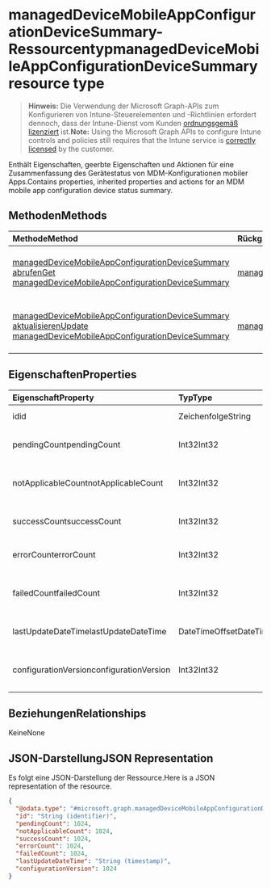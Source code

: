 # <a name="manageddevicemobileappconfigurationdevicesummary-resource-type"></a><span data-ttu-id="3cf96-101">managedDeviceMobileAppConfigurationDeviceSummary-Ressourcentyp</span><span class="sxs-lookup"><span data-stu-id="3cf96-101">managedDeviceMobileAppConfigurationDeviceSummary resource type</span></span>

> <span data-ttu-id="3cf96-102">**Hinweis:** Die Verwendung der Microsoft Graph-APIs zum Konfigurieren von Intune-Steuerelementen und -Richtlinien erfordert dennoch, dass der Intune-Dienst vom Kunden [ordnungsgemäß lizenziert](https://go.microsoft.com/fwlink/?linkid=839381) ist.</span><span class="sxs-lookup"><span data-stu-id="3cf96-102">**Note:** Using the Microsoft Graph APIs to configure Intune controls and policies still requires that the Intune service is [correctly licensed](https://go.microsoft.com/fwlink/?linkid=839381) by the customer.</span></span>

<span data-ttu-id="3cf96-103">Enthält Eigenschaften, geerbte Eigenschaften und Aktionen für eine Zusammenfassung des Gerätestatus von MDM-Konfigurationen mobiler Apps.</span><span class="sxs-lookup"><span data-stu-id="3cf96-103">Contains properties, inherited properties and actions for an MDM mobile app configuration device status summary.</span></span>
## <a name="methods"></a><span data-ttu-id="3cf96-104">Methoden</span><span class="sxs-lookup"><span data-stu-id="3cf96-104">Methods</span></span>
|<span data-ttu-id="3cf96-105">Methode</span><span class="sxs-lookup"><span data-stu-id="3cf96-105">Method</span></span>|<span data-ttu-id="3cf96-106">Rückgabetyp</span><span class="sxs-lookup"><span data-stu-id="3cf96-106">Return Type</span></span>|<span data-ttu-id="3cf96-107">Beschreibung</span><span class="sxs-lookup"><span data-stu-id="3cf96-107">Description</span></span>|
|:---|:---|:---|
|[<span data-ttu-id="3cf96-108">managedDeviceMobileAppConfigurationDeviceSummary abrufen</span><span class="sxs-lookup"><span data-stu-id="3cf96-108">Get managedDeviceMobileAppConfigurationDeviceSummary</span></span>](../api/intune_apps_manageddevicemobileappconfigurationdevicesummary_get.md)|[<span data-ttu-id="3cf96-109">managedDeviceMobileAppConfigurationDeviceSummary</span><span class="sxs-lookup"><span data-stu-id="3cf96-109">managedDeviceMobileAppConfigurationDeviceSummary</span></span>](../resources/intune_apps_manageddevicemobileappconfigurationdevicesummary.md)|<span data-ttu-id="3cf96-110">Lesen von Eigenschaften und Beziehungen des [managedDeviceMobileAppConfigurationDeviceSummary](../resources/intune_apps_manageddevicemobileappconfigurationdevicesummary.md)-Objekts.</span><span class="sxs-lookup"><span data-stu-id="3cf96-110">Read properties and relationships of the [managedDeviceMobileAppConfigurationDeviceSummary](../resources/intune_apps_manageddevicemobileappconfigurationdevicesummary.md) object.</span></span>|
|[<span data-ttu-id="3cf96-111">managedDeviceMobileAppConfigurationDeviceSummary aktualisieren</span><span class="sxs-lookup"><span data-stu-id="3cf96-111">Update managedDeviceMobileAppConfigurationDeviceSummary</span></span>](../api/intune_apps_manageddevicemobileappconfigurationdevicesummary_update.md)|[<span data-ttu-id="3cf96-112">managedDeviceMobileAppConfigurationDeviceSummary</span><span class="sxs-lookup"><span data-stu-id="3cf96-112">managedDeviceMobileAppConfigurationDeviceSummary</span></span>](../resources/intune_apps_manageddevicemobileappconfigurationdevicesummary.md)|<span data-ttu-id="3cf96-113">Aktualisieren der Eigenschaften eines [managedDeviceMobileAppConfigurationDeviceSummary](../resources/intune_apps_manageddevicemobileappconfigurationdevicesummary.md)-Objekts.</span><span class="sxs-lookup"><span data-stu-id="3cf96-113">Update the properties of a [managedDeviceMobileAppConfigurationDeviceSummary](../resources/intune_apps_manageddevicemobileappconfigurationdevicesummary.md) object.</span></span>|

## <a name="properties"></a><span data-ttu-id="3cf96-114">Eigenschaften</span><span class="sxs-lookup"><span data-stu-id="3cf96-114">Properties</span></span>
|<span data-ttu-id="3cf96-115">Eigenschaft</span><span class="sxs-lookup"><span data-stu-id="3cf96-115">Property</span></span>|<span data-ttu-id="3cf96-116">Typ</span><span class="sxs-lookup"><span data-stu-id="3cf96-116">Type</span></span>|<span data-ttu-id="3cf96-117">Beschreibung</span><span class="sxs-lookup"><span data-stu-id="3cf96-117">Description</span></span>|
|:---|:---|:---|
|<span data-ttu-id="3cf96-118">id</span><span class="sxs-lookup"><span data-stu-id="3cf96-118">id</span></span>|<span data-ttu-id="3cf96-119">Zeichenfolge</span><span class="sxs-lookup"><span data-stu-id="3cf96-119">String</span></span>|<span data-ttu-id="3cf96-120">Schlüssel der Entität</span><span class="sxs-lookup"><span data-stu-id="3cf96-120">Key of the entity.</span></span>|
|<span data-ttu-id="3cf96-121">pendingCount</span><span class="sxs-lookup"><span data-stu-id="3cf96-121">pendingCount</span></span>|<span data-ttu-id="3cf96-122">Int32</span><span class="sxs-lookup"><span data-stu-id="3cf96-122">Int32</span></span>|<span data-ttu-id="3cf96-123">Anzahl der ausstehenden Geräte</span><span class="sxs-lookup"><span data-stu-id="3cf96-123">Number of pending devices</span></span>|
|<span data-ttu-id="3cf96-124">notApplicableCount</span><span class="sxs-lookup"><span data-stu-id="3cf96-124">notApplicableCount</span></span>|<span data-ttu-id="3cf96-125">Int32</span><span class="sxs-lookup"><span data-stu-id="3cf96-125">Int32</span></span>|<span data-ttu-id="3cf96-126">Anzahl der ausgenommenen Geräte</span><span class="sxs-lookup"><span data-stu-id="3cf96-126">Number of not applicable devices</span></span>|
|<span data-ttu-id="3cf96-127">successCount</span><span class="sxs-lookup"><span data-stu-id="3cf96-127">successCount</span></span>|<span data-ttu-id="3cf96-128">Int32</span><span class="sxs-lookup"><span data-stu-id="3cf96-128">Int32</span></span>|<span data-ttu-id="3cf96-129">Anzahl der erfolgreichen Geräte</span><span class="sxs-lookup"><span data-stu-id="3cf96-129">Number of succeeded devices</span></span>|
|<span data-ttu-id="3cf96-130">errorCount</span><span class="sxs-lookup"><span data-stu-id="3cf96-130">errorCount</span></span>|<span data-ttu-id="3cf96-131">Int32</span><span class="sxs-lookup"><span data-stu-id="3cf96-131">Int32</span></span>|<span data-ttu-id="3cf96-132">Anzahl der fehlerhaften Geräte</span><span class="sxs-lookup"><span data-stu-id="3cf96-132">Number of error devices</span></span>|
|<span data-ttu-id="3cf96-133">failedCount</span><span class="sxs-lookup"><span data-stu-id="3cf96-133">failedCount</span></span>|<span data-ttu-id="3cf96-134">Int32</span><span class="sxs-lookup"><span data-stu-id="3cf96-134">Int32</span></span>|<span data-ttu-id="3cf96-135">Anzahl der fehlgeschlagenen Geräte</span><span class="sxs-lookup"><span data-stu-id="3cf96-135">Number of failed devices</span></span>|
|<span data-ttu-id="3cf96-136">lastUpdateDateTime</span><span class="sxs-lookup"><span data-stu-id="3cf96-136">lastUpdateDateTime</span></span>|<span data-ttu-id="3cf96-137">DateTimeOffset</span><span class="sxs-lookup"><span data-stu-id="3cf96-137">DateTimeOffset</span></span>|<span data-ttu-id="3cf96-138">Datum und Uhrzeit der letzten Aktualisierung</span><span class="sxs-lookup"><span data-stu-id="3cf96-138">Last update time</span></span>|
|<span data-ttu-id="3cf96-139">configurationVersion</span><span class="sxs-lookup"><span data-stu-id="3cf96-139">configurationVersion</span></span>|<span data-ttu-id="3cf96-140">Int32</span><span class="sxs-lookup"><span data-stu-id="3cf96-140">Int32</span></span>|<span data-ttu-id="3cf96-141">Version der Richtlinie für diese Übersicht</span><span class="sxs-lookup"><span data-stu-id="3cf96-141">Version of the policy for that overview</span></span>|

## <a name="relationships"></a><span data-ttu-id="3cf96-142">Beziehungen</span><span class="sxs-lookup"><span data-stu-id="3cf96-142">Relationships</span></span>
<span data-ttu-id="3cf96-143">Keine</span><span class="sxs-lookup"><span data-stu-id="3cf96-143">None</span></span>
## <a name="json-representation"></a><span data-ttu-id="3cf96-144">JSON-Darstellung</span><span class="sxs-lookup"><span data-stu-id="3cf96-144">JSON Representation</span></span>
<span data-ttu-id="3cf96-145">Es folgt eine JSON-Darstellung der Ressource.</span><span class="sxs-lookup"><span data-stu-id="3cf96-145">Here is a JSON representation of the resource.</span></span>
<!--{
  "blockType": "resource",
  "keyProperty": "id",
  "baseType": "microsoft.graph.entity",
  "@odata.type": "microsoft.graph.managedDeviceMobileAppConfigurationDeviceSummary"
}-->
``` json
{
  "@odata.type": "#microsoft.graph.managedDeviceMobileAppConfigurationDeviceSummary",
  "id": "String (identifier)",
  "pendingCount": 1024,
  "notApplicableCount": 1024,
  "successCount": 1024,
  "errorCount": 1024,
  "failedCount": 1024,
  "lastUpdateDateTime": "String (timestamp)",
  "configurationVersion": 1024
}
```



